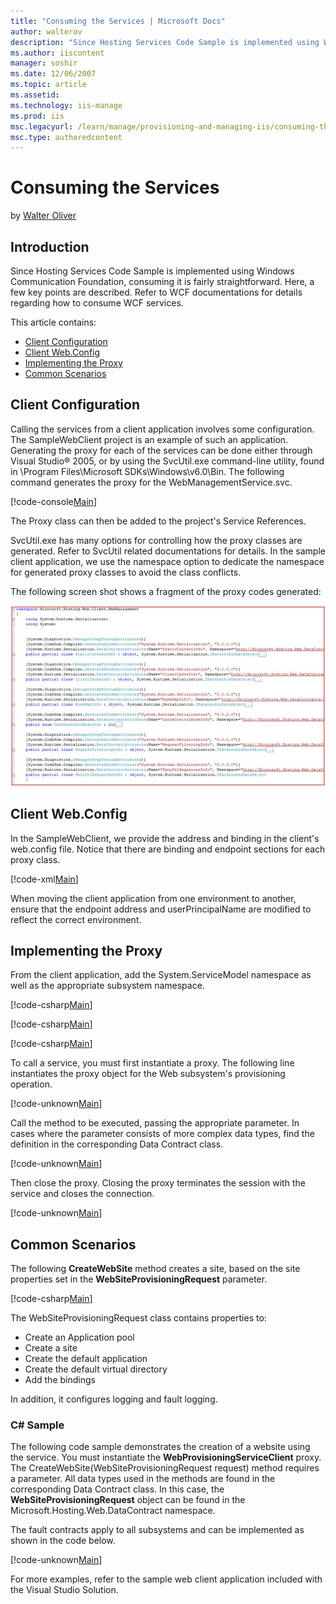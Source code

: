 ```yaml
---
title: "Consuming the Services | Microsoft Docs"
author: walterov
description: "Since Hosting Services Code Sample is implemented using Windows Communication Foundation, consuming it is fairly straightforward. Here, a few key points are..."
ms.author: iiscontent
manager: soshir
ms.date: 12/06/2007
ms.topic: article
ms.assetid: 
ms.technology: iis-manage
ms.prod: iis
msc.legacyurl: /learn/manage/provisioning-and-managing-iis/consuming-the-services
msc.type: authoredcontent
---
```

Consuming the Services
====================
by [Walter Oliver](https://github.com/walterov)

## Introduction

Since Hosting Services Code Sample is implemented using Windows Communication Foundation, consuming it is fairly straightforward. Here, a few key points are described. Refer to WCF documentations for details regarding how to consume WCF services.

This article contains:

- [Client Configuration](consuming-the-services.md#Client)
- [Client Web.Config](consuming-the-services.md#ClientWeb)
- [Implementing the Proxy](consuming-the-services.md#Proxy)
- [Common Scenarios](consuming-the-services.md#Common)

<a id="Client"></a>

## Client Configuration

Calling the services from a client application involves some configuration. The SampleWebClient project is an example of such an application. Generating the proxy for each of the services can be done either through Visual Studio® 2005, or by using the SvcUtil.exe command-line utility, found in \Program Files\Microsoft SDKs\Windows\v6.0\Bin. The following command generates the proxy for the WebManagementService.svc.


[!code-console[Main](consuming-the-services/samples/sample1.cmd)]


The Proxy class can then be added to the project's Service References.

SvcUtil.exe has many options for controlling how the proxy classes are generated. Refer to SvcUtil related documentations for details. In the sample client application, we use the namespace option to dedicate the namespace for generated proxy classes to avoid the class conflicts.

The following screen shot shows a fragment of the proxy codes generated:

[![](consuming-the-services/_static/image3.jpg)](consuming-the-services/_static/image1.jpg)

<a id="ClientWeb"></a>

## Client Web.Config

In the SampleWebClient, we provide the address and binding in the client's web.config file. Notice that there are binding and endpoint sections for each proxy class.

[!code-xml[Main](consuming-the-services/samples/sample2.xml)]

When moving the client application from one environment to another, ensure that the endpoint address and userPrincipalName are modified to reflect the correct environment.

<a id="Proxy"></a>

## Implementing the Proxy

From the client application, add the System.ServiceModel namespace as well as the appropriate subsystem namespace.


[!code-csharp[Main](consuming-the-services/samples/sample3.cs)]


[!code-csharp[Main](consuming-the-services/samples/sample4.cs)]


[!code-csharp[Main](consuming-the-services/samples/sample5.cs)]


To call a service, you must first instantiate a proxy. The following line instantiates the proxy object for the Web subsystem's provisioning operation.


[!code-unknown[Main](consuming-the-services/samples/sample-127095-6.unknown)]
  

Call the method to be executed, passing the appropriate parameter. In cases where the parameter consists of more complex data types, find the definition in the corresponding Data Contract class.


[!code-unknown[Main](consuming-the-services/samples/sample-127095-7.unknown)]


Then close the proxy. Closing the proxy terminates the session with the service and closes the connection.


[!code-unknown[Main](consuming-the-services/samples/sample-127095-8.unknown)]

<a id="Common"></a>

## Common Scenarios

The following **CreateWebSite** method creates a site, based on the site properties set in the **WebSiteProvisioningRequest** parameter.

[!code-csharp[Main](consuming-the-services/samples/sample9.cs)]

The WebSiteProvisioningRequest class contains properties to:

- Create an Application pool
- Create a site
- Create the default application
- Create the default virtual directory
- Add the bindings

In addition, it configures logging and fault logging.

### C# Sample

The following code sample demonstrates the creation of a website using the service. You must instantiate the **WebProvisioningServiceClient** proxy. The CreateWebSite(WebSiteProvisioningRequest request) method requires a parameter. All data types used in the methods are found in the corresponding Data Contract class. In this case, the **WebSiteProvisioningRequest** object can be found in the Microsoft.Hosting.Web.DataContract namespace.

The fault contracts apply to all subsystems and can be implemented as shown in the code below.

[!code-unknown[Main](consuming-the-services/samples/sample-127095-10.unknown)]

For more examples, refer to the sample web client application included with the Visual Studio Solution. 